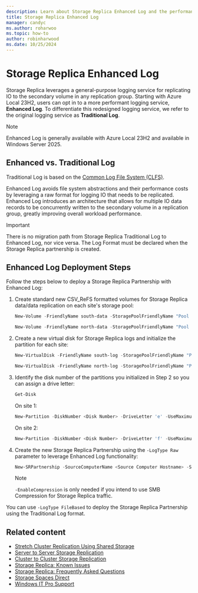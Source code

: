 ```yaml
---
description: Learn about Storage Replica Enhanced Log and the performance improvements it delivers your replication groups
title: Storage Replica Enhanced Log
manager: candyc
ms.author: roharwoo
ms.topic: how-to
author: robinharwood
ms.date: 10/25/2024
---
```


# Storage Replica Enhanced Log

Storage Replica leverages a general-purpose logging service for replicating IO to the secondary volume in any replication group. Starting with Azure Local 23H2, users can opt in to a more performant logging service, **Enhanced Log**. To differentiate this redesigned logging service, we refer to the original logging service as **Traditional Log**.

> [!NOTE]
> Enhanced Log is generally available with Azure Local 23H2 and available in Windows Server 2025.

## Enhanced vs. Traditional Log

Traditional Log is based on the [Common Log File System (CLFS)](/windows-hardware/drivers/kernel/introduction-to-the-common-log-file-system).

Enhanced Log avoids file system abstractions and their performance costs by leveraging a raw format for logging IO that needs to be replicated.  Enhanced Log introduces an architecture that allows for multiple IO data records to be concurrently written to the secondary volume in a replication group, greatly improving overall workload performance.

> [!IMPORTANT]
> There is no migration path from Storage Replica Traditional Log to Enhanced Log, nor vice versa. The Log Format must be declared when the Storage Replica partnership is created.

## Enhanced Log Deployment Steps

Follow the steps below to deploy a Storage Replica Partnership with Enhanced Log:

1. Create standard new CSV_ReFS formatted volumes for Storage Replica data/data replication on each site's storage pool:

    ```powershell
    New-Volume -FriendlyName south-data -StoragePoolFriendlyName "Pool for Site South" -Size 1tb -FileSystem CSVFS_ReFS
    ```
    
    ```powershell
    New-Volume -FriendlyName north-data -StoragePoolFriendlyName "Pool for Site North" -Size 1tb -FileSystem CSVFS_ReFS
    ```

1. Create a new virtual disk for Storage Replica logs and initialize the partition for each site:

    ```powershell
    New-VirtualDisk -FriendlyName south-log -StoragePoolFriendlyName "Pool for Site South" -Size 16gb
    ```
    
    ```powershell
    New-VirtualDisk -FriendlyName north-log -StoragePoolFriendlyName "Pool for Site North" -Size 16gb
    ```

1. Identify the disk number of the partitions you initialized in Step 2 so you can assign a drive letter:

    ```powershell
    Get-Disk
    ```
    
    On site 1:
    
    ```powershell
    New-Partition -DiskNumber <Disk Number> -DriveLetter 'e' -UseMaximumSize
    ```
    
    On site 2:
    
    ```powershell
    New-Partition -DiskNumber <Disk Number> -DriveLetter 'f' -UseMaximumSize
    ```

1. Create the new Storage Replica Partnership using the `-LogType Raw` parameter to leverage Enhanced Log functionality:

    ```powershell
    New-SRPartnership -SourceComputerName <Source Computer Hostname> -SourceRGName <Source Replication Group Name> -SourceVolumeName 'C:\ClusterStorage\south-data\' -SourceLogVolumeName e: -DestinationComputerName <Destination Computer Name> -DestinationRGName <Destination Replication Group Name> -DestinationVolumeName 'C:\ClusterStorage\north-data\' -DestinationLogVolumeName f: -LogType Raw -EnableCompression
    ```
    
    > [!NOTE]
    > `-EnableCompression` is only needed if you intend to use SMB Compression for Storage Replica traffic.

You can use `-LogType FileBased` to deploy the Storage Replica Partnership using the Traditional Log format.

## Related content

* [Stretch Cluster Replication Using Shared Storage](stretch-cluster-replication-using-shared-storage.md)
* [Server to Server Storage Replication](server-to-server-storage-replication.md)
* [Cluster to Cluster Storage Replication](cluster-to-cluster-storage-replication.md)
* [Storage Replica: Known Issues](storage-replica-known-issues.md)
* [Storage Replica: Frequently Asked Questions](storage-replica-frequently-asked-questions.yml)
* [Storage Spaces Direct](/azure/azure-local/concepts/storage-spaces-direct-overview?context=/windows-server/context/windows-server-storage)
* [Windows IT Pro Support](https://www.microsoft.com/itpro/windows/support)
